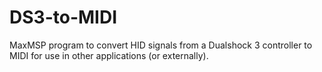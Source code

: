 # DS3-to-MIDI
MaxMSP program to convert HID signals from a Dualshock 3 controller to MIDI for use in other applications (or externally).
